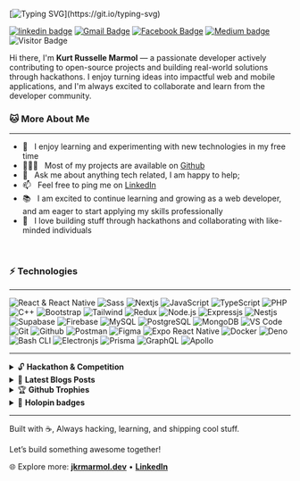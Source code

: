 [![Typing SVG](https://readme-typing-svg.herokuapp.com?duration=3000&center=true&width=450&lines=Welcome+to+my+Github+Page!;I'm+Kurt+Russelle+Marmol.;Computer+Engineering+Student.;I'm+always+expanding+my+tech+stack!)](https://git.io/typing-svg)

[![linkedin badge](https://img.shields.io/badge/jkrmarmol-30302f?style=flat&logo=linkedin)](https://www.linkedin.com/in/jkrmarmol/)
[![Gmail Badge](https://img.shields.io/badge/jkurtrussellemarmol@gmail.com-30302f?style=flat&logo=Gmail&logoColor=red)](mailto:jkurtrussellemarmol@gmail.com)
[![Facebook Badge](https://img.shields.io/badge/jkrmarmol-30302f?style=flat&logo=facebook)](https://facebook.com/jkrmarmol)
[![Medium badge](https://img.shields.io/badge/xkurtph-30302f?style=flat&logo=medium)](https://xkurtph.medium.com/)
![Visitor Badge](https://visitor-badge.laobi.icu/badge?page_id=jkrmarmol.jkrmarmol)

Hi there, I'm **Kurt Russelle Marmol** — a passionate developer actively contributing to open-source projects and building real-world solutions through hackathons. I enjoy turning ideas into impactful web and mobile applications, and I'm always excited to collaborate and learn from the developer community.

### 🐱 **More About Me**

---

- 🌱 &nbsp; I enjoy learning and experimenting with new technologies in my free time
- 👨🏻‍💻 &nbsp; Most of my projects are available on [Github](https://github.com/jkrmarmol?tab=repositories)
- 💬 &nbsp; Ask me about anything tech related, I am happy to help;
- 📫 &nbsp; Feel free to ping me on [LinkedIn](https://www.linkedin.com/in/jkrmarmol/)
- 📚 &nbsp; I am excited to continue learning and growing as a web developer, and am eager to start applying my skills professionally
- 🚀 &nbsp; I love building stuff through hackathons and collaborating with like-minded individuals

<br>

### ⚡ **Technologies**

---

![React & React Native](https://img.icons8.com/?size=50&id=wPohyHO_qO1a&format=png&color=000000)
![Sass](https://img.icons8.com/?size=50&id=QBqFNfPPB2Kx&format=png&color=000000)
![Nextjs](https://img.icons8.com/?size=50&id=r2OarXWQc7B6&format=png&color=ffffff)
![JavaScript](https://img.icons8.com/?size=50&id=108784&format=png&color=000000)
![TypeScript](https://img.icons8.com/?size=50&id=uJM6fQYqDaZK&format=png&color=000000)
![PHP](https://img.icons8.com/?size=50&id=fAMVO_fuoOuC&format=png&color=000000)
![C++](https://img.icons8.com/?size=50&id=40669&format=png&color=000000)
![Bootstrap](https://img.icons8.com/?size=50&id=PndQWK6M1Hjo&format=png&color=000000)
![Tailwind](https://img.icons8.com/?size=50&id=4PiNHtUJVbLs&format=png&color=000000)
![Redux](https://img.icons8.com/?size=50&id=jD-fJzVguBmw&format=png&color=000000)
![Node.js](https://img.icons8.com/?size=50&id=hsPbhkOH4FMe&format=png&color=000000)
![Expressjs](https://img.icons8.com/?size=50&id=kg46nzoJrmTR&format=png&color=ffffff)
![Nestjs](https://img.icons8.com/?size=50&id=9ESZMOeUioJS&format=png&color=000000)
![Supabase](https://img.icons8.com/?size=50&id=grZaE9tjqDyr&format=png&color=000000)
![Firebase](https://img.icons8.com/?size=50&id=62452&format=png&color=ffffff)
![MySQL](https://img.icons8.com/?size=50&id=rgPSE6nAB766&format=png&color=ffffff)
![PostgreSQL](https://img.icons8.com/?size=50&id=38561&format=png&color=ffffff)
![MongoDB](https://img.icons8.com/?size=50&id=74402&format=png&color=000000)
![VS Code](https://img.icons8.com/?size=50&id=9OGIyU8hrxW5&format=png&color=000000)
![Git](https://img.icons8.com/?size=50&id=20906&format=png&color=000000)
![Github](https://img.icons8.com/?size=50&id=12599&format=png&color=ffffff)
![Postman](https://img.icons8.com/?size=50&id=EPbEfEa7o8CB&format=png&color=000000)
![Figma](https://img.icons8.com/?size=50&id=zfHRZ6i1Wg0U&format=png&color=000000)
![Expo React Native](https://img.icons8.com/?size=50&id=7ImWFDcPfSlz&format=png&color=ffffff)
![Docker](https://img.icons8.com/?size=50&id=cdYUlRaag9G9&format=png&color=000000)
![Deno](https://img.icons8.com/?size=50&id=T00iWBMf28np&format=png&color=ffffff)
![Bash CLI](https://img.icons8.com/?size=50&id=9MJf0ngDwS8z&format=png&color=000000)
![Electronjs](https://img.icons8.com/?size=50&id=97378&format=png&color=ffffff)
![Prisma](https://img.icons8.com/?size=50&id=aqb9SdV9P8oC&format=png&color=ffffff)
![GraphQL](https://img.icons8.com/?size=50&id=zdI5E8moxhs-&format=png&color=ffffff)
![Apollo](https://img.icons8.com/?size=50&id=ktSS1TBte4xa&format=png&color=ffffff)

---

<details>
    <summary>🔓
    <b>Hackathon & Competition</b>
    </summary><br/>

- **DLSU Innovation and Technology Fair 2025** - **Exhibition & Pitching Presentation** - **Participation**

  - Exhibit & presented our project that helps patients and users identify the potential causes of their pain using AI.

- **ICCT Colleges** - **“Engineering Day 2025”** - **1st Runner Up**

  - Developed a kiosk & mobile apps for school system to automate the process of requesting and releasing of records and credentials.

- **Old.ST** - **“C(old) (St)art Hackathon 2024”** - **Fan Favorite UX Design**

  - Design a web application that helps reseller and buyer to ship their items with the help of a courier service.

- **BPI** - **“D.A.T.A Wave 2024 Hackathon”** - **Participation**

  - Submitted a project that helps HR to report performance of their employees using AI and Machine Learning.

- **OTisPH** - **“AppCon 2023”** - **Top 20 Finalist**

  - Developed Care Ease, a mobile application that helps users and patients identify the potential causes of their pain using AI.

- **Google Developer Student Club PLM** - **“InnOlympics 2024”** - **Top 10 Finalist**

  - Developed a social platform for missing persons and their families to connect and share information.

- **Connext Global** - **“AI Hackathon”** – **Participation**

  - Developed a chatbot for a company to help customers with their inquiries.

- **Huawei ICT Academy** - **“Innovation Track”** – **Top 5 Finalist**

  - Developed Care Ease, a mobile application that helps users and patients identify the potential causes of their pain using AI.

- **ICCT Colleges** - **“ITech 2023 Hackathon”** – **2nd place**

  - Developed an application for getting a million e-books for free.

- **Google Developer Student Club USC** - **“Show us ur Rizz”** – **Champion**

  - Developed an application for getting a million e-books for free.

- **The BLOKC** - **“Unblock Hackathon”** – **People Choice Award**
  - Developed an Electronic Health Record (ERD) System using Blockchain technology.

</details>

<details>
    <summary>📰
    <b>Latest Blogs Posts</b>
    </summary><br/>

- [How I access other domains in infinityfree.net using Directory Traversal](https://xkurtph.medium.com/how-i-access-other-domains-in-infinityfree-net-using-directory-traversal-4625692d6a2d)
- [How can I buy any product and pay only $1 — Client-Side Injection](https://xkurtph.medium.com/shopify-plugin-bypass-using-client-side-injection-thru-api-implementation-vulnerability-710d25105c8f)

- ➡️ [more blog posts...](https://xkurtph.medium.com/)

</details>

<details>
    <summary>🏆
    <b>Github Trophies</b>
    </summary><br/>

![trophy](https://github-profile-trophy.vercel.app/?username=jkrmarmol&theme=algolia)

</details>

<details>
    <summary>📛
    <b>Holopin badges</b>
    </summary><br/>

[![An image of @jkrmarmol's Holopin badges, which is a link to view their full Holopin profile](https://holopin.me/jkrmarmol)](https://holopin.io/@jkrmarmol)

</details>

---

Built with ☕, Always hacking, learning, and shipping cool stuff.

Let’s build something awesome together!
 
🌐 Explore more: **[jkrmarmol.dev](https://jkrmarmol.dev)** • **[LinkedIn](https://linkedin.com/in/jkrmarmol)**
